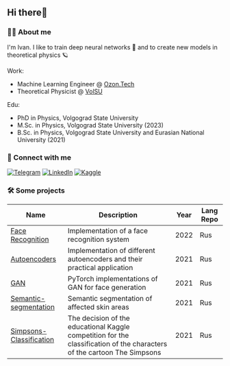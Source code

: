 <!--
**ivantipow/ivantipow** is a ✨ _special_ ✨ repository because its `README.md` (this file) appears on your GitHub profile.

Here are some ideas to get you started:

- 🔭 I’m currently working on ...
- 🌱 I’m currently learning ...
- 👯 I’m looking to collaborate on ...
- 🤔 I’m looking for help with ...
- 💬 Ask me about ...
- 📫 How to reach me: ...
- 😄 Pronouns: ...
- ⚡ Fun fact: ...
-->

## Hi there👋 <!--![Visitors](https://visitor-badge.glitch.me/badge?page_id=ivantipow) -->

### 👨‍💻 About me 
I'm Ivan. I like to train deep neural networks 🤖 and to create new models in theoretical physics 🪐

Work:
- Machine Learning Engineer @ [Ozon.Tech](https://tech.ozon.ru)
- Theoretical Physicist @ [VolSU](https://volsu.ru/other/eng/)

Edu:
- PhD in Physics, Volgograd State University
- M.Sc. in Physics, Volgograd State University (2023)
- B.Sc. in Physics, Volgograd State University and Eurasian National University (2021)
<!--
✌️ My name is Ivan, I am 22 years old. I've been doing programming and physics for about 5 years. 

🎓 I'm currently studying for a master's degree in Physics.

🔎 I'm presently studying Deep Learning, doing research in chemical physics and quantum computing.


### 🛠 Languages & Tools

Proficient: 
![Python](https://img.shields.io/badge/-Python-0f0f0f?style=flat-square&logo=python)
![PyTorch](https://img.shields.io/badge/-PyTorch-0f0f0f?style=flat-square&logo=pytorch)
![scikit-learn](https://img.shields.io/badge/-ScikitLearn-0f0f0f?style=flat-square&logo=scikit-learn)
![pandas](https://img.shields.io/badge/-Pandas-0f0f0f?style=flat-square&logo=pandas)
![numpy](https://img.shields.io/badge/-NumPy-0f0f0f?style=flat-square&logo=numpy)
![scipy](https://img.shields.io/badge/-SciPy-0f0f0f?style=flat-square&logo=scipy)
![xgboost](https://img.shields.io/badge/-XGBoost-0f0f0f?style=flat-square&logo=xgboost)
![wolfram](https://img.shields.io/badge/-WolframLanguage-0f0f0f?style=flat-square&logo=Wolfram-Mathematica)
![matlab](https://img.shields.io/badge/-MATLAB-0f0f0f?style=flat-square&logo=matlab)
![latex](https://img.shields.io/badge/-LaTeX-0f0f0f?style=flat-square&logo=latex)

Familiar with: 
![C](https://img.shields.io/badge/-C-0f0f0f?style=flat-square&logo=C)
![C++](https://img.shields.io/badge/-C++-0f0f0f?style=flat-square&logo=c%2B%2B)
![Java](https://img.shields.io/badge/-Java-0f0f0f?style=flat-square&logo=Java)
![PostgreSQL](https://img.shields.io/badge/-PostgreSQL-0f0f0f?style=flat-square&logo=PostgreSQL)
-->


### 🤝 Connect with me

[![Telegram](https://img.shields.io/badge/-Telegram-0f0f0f?style=for-the-badge&logo=telegram)](https://t.me/ivantipow)
[![LinkedIn](https://img.shields.io/badge/LinkedIn-0077B5?style=for-the-badge&logo=linkedin&logoColor=white)](https://www.linkedin.com/in/ivantipow/)
[![Kaggle](https://img.shields.io/badge/-Kaggle-0f0f0f?style=for-the-badge&logo=kaggle)](https://www.kaggle.com/ivantipov)


### 🛠 Some projects

| Name | Description | Year | Lang Repo |
|------|-------------|------|------|
| [Face Recognition](https://github.com/ivantipow/Face-Recognition) | Implementation of a face recognition system | 2022 | Rus |
| [Autoencoders](https://github.com/ivantipow/Autoencoders) | Implementation of different autoencoders and their practical application | 2021 | Rus |
| [GAN](https://github.com/ivantipow/GAN) | PyTorch implementations of GAN for face generation| 2021 | Rus |
| [Semantic-segmentation](https://github.com/ivantipow/Semantic-segmentation) | Semantic segmentation of affected skin areas | 2021 | Rus |
| [Simpsons-Classification](https://github.com/ivantipow/Simpsons-Classification) | The decision of the educational Kaggle competition for the classification of the characters of the cartoon The Simpsons | 2021 | Rus |

<!--
### 📈 GitHub Stats

![Ivan Antipov GitHub Stats](https://github-readme-stats.vercel.app/api?username=ivantipow&count_private=true&hide=contribs,issues,prs&show_icons=true&theme=dark&bg_color=30,0f0f0f,066052&title_color=fff&text_color=fff&icon_color=cbdea6)
-->
